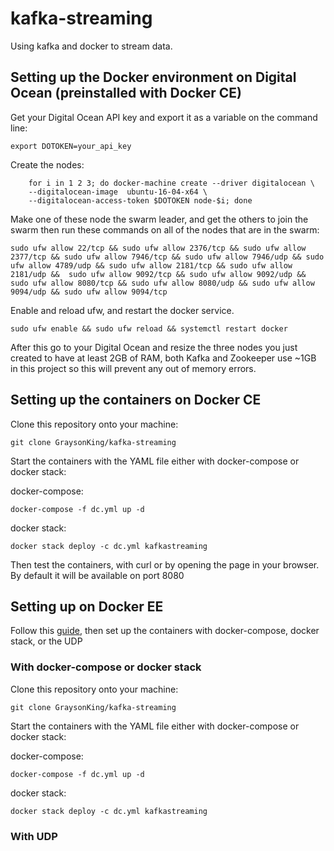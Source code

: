 # kafka-streaming
Using kafka and docker to stream data.

## Setting up the Docker environment on Digital Ocean (preinstalled with Docker CE)

Get your Digital Ocean API key and export it as a variable on the command line:

```
export DOTOKEN=your_api_key
```

Create the nodes:

```
	for i in 1 2 3; do docker-machine create --driver digitalocean \
	--digitalocean-image  ubuntu-16-04-x64 \
	--digitalocean-access-token $DOTOKEN node-$i; done
```

Make one of these node the swarm leader, and get the others to join the swarm then run these commands on all of the nodes that are in the swarm:

```
sudo ufw allow 22/tcp && sudo ufw allow 2376/tcp && sudo ufw allow 2377/tcp && sudo ufw allow 7946/tcp && sudo ufw allow 7946/udp && sudo ufw allow 4789/udp && sudo ufw allow 2181/tcp && sudo ufw allow 2181/udp &&  sudo ufw allow 9092/tcp && sudo ufw allow 9092/udp && sudo ufw allow 8080/tcp && sudo ufw allow 8080/udp && sudo ufw allow 9094/udp && sudo ufw allow 9094/tcp
```

Enable and reload ufw, and restart the docker service.

```
sudo ufw enable && sudo ufw reload && systemctl restart docker
```

After this go to your Digital Ocean and resize the three nodes you just created to have at least 2GB of RAM, both Kafka and Zookeeper use ~1GB in this project so this will prevent any out of memory errors.

## Setting up the containers on Docker CE

Clone this repository onto your machine:

```
git clone GraysonKing/kafka-streaming
```

Start the containers with the YAML file either with docker-compose or docker stack:

docker-compose:
```
docker-compose -f dc.yml up -d
```

docker stack:
```
docker stack deploy -c dc.yml kafkastreaming
```

Then test the containers, with curl or by opening the page in your browser. By default it will be available on port 8080

## Setting up on Docker EE

Follow this [guide](https://docs.docker.com/install/linux/docker-ee/ubuntu/#set-up-the-repository), then set up the containers with docker-compose, docker stack, or the UDP

### With docker-compose or docker stack

Clone this repository onto your machine:

```
git clone GraysonKing/kafka-streaming
```

Start the containers with the YAML file either with docker-compose or docker stack:

docker-compose:
```
docker-compose -f dc.yml up -d
```

docker stack:
```
docker stack deploy -c dc.yml kafkastreaming
```

### With UDP
